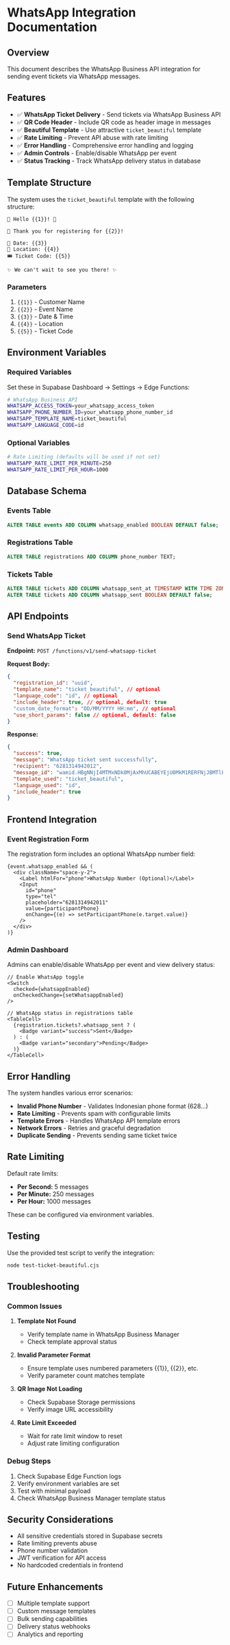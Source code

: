# WhatsApp Integration Documentation

## Overview

This document describes the WhatsApp Business API integration for sending event tickets via WhatsApp messages.

## Features

- ✅ **WhatsApp Ticket Delivery** - Send tickets via WhatsApp Business API
- ✅ **QR Code Header** - Include QR code as header image in messages
- ✅ **Beautiful Template** - Use attractive `ticket_beautiful` template
- ✅ **Rate Limiting** - Prevent API abuse with rate limiting
- ✅ **Error Handling** - Comprehensive error handling and logging
- ✅ **Admin Controls** - Enable/disable WhatsApp per event
- ✅ **Status Tracking** - Track WhatsApp delivery status in database

## Template Structure

The system uses the `ticket_beautiful` template with the following structure:

```
🎉 Hello {{1}}! 🎉

🎪 Thank you for registering for {{2}}!

📅 Date: {{3}}
📍 Location: {{4}}
🎟️ Ticket Code: {{5}}

✨ We can't wait to see you there! ✨
```

### Parameters

1. `{{1}}` - Customer Name
2. `{{2}}` - Event Name  
3. `{{3}}` - Date & Time
4. `{{4}}` - Location
5. `{{5}}` - Ticket Code

## Environment Variables

### Required Variables

Set these in Supabase Dashboard → Settings → Edge Functions:

```bash
# WhatsApp Business API
WHATSAPP_ACCESS_TOKEN=your_whatsapp_access_token
WHATSAPP_PHONE_NUMBER_ID=your_whatsapp_phone_number_id
WHATSAPP_TEMPLATE_NAME=ticket_beautiful
WHATSAPP_LANGUAGE_CODE=id
```

### Optional Variables

```bash
# Rate Limiting (defaults will be used if not set)
WHATSAPP_RATE_LIMIT_PER_MINUTE=250
WHATSAPP_RATE_LIMIT_PER_HOUR=1000
```

## Database Schema

### Events Table
```sql
ALTER TABLE events ADD COLUMN whatsapp_enabled BOOLEAN DEFAULT false;
```

### Registrations Table
```sql
ALTER TABLE registrations ADD COLUMN phone_number TEXT;
```

### Tickets Table
```sql
ALTER TABLE tickets ADD COLUMN whatsapp_sent_at TIMESTAMP WITH TIME ZONE;
ALTER TABLE tickets ADD COLUMN whatsapp_sent BOOLEAN DEFAULT false;
```

## API Endpoints

### Send WhatsApp Ticket

**Endpoint:** `POST /functions/v1/send-whatsapp-ticket`

**Request Body:**
```json
{
  "registration_id": "uuid",
  "template_name": "ticket_beautiful", // optional
  "language_code": "id", // optional
  "include_header": true, // optional, default: true
  "custom_date_format": "DD/MM/YYYY HH:mm", // optional
  "use_short_params": false // optional, default: false
}
```

**Response:**
```json
{
  "success": true,
  "message": "WhatsApp ticket sent successfully",
  "recipient": "6281314942012",
  "message_id": "wamid.HBgNNjI4MTMxNDk0MjAxMhUCABEYEjU0MkM1RERFNjJBMTlFODdCQQA=",
  "template_used": "ticket_beautiful",
  "language_used": "id",
  "include_header": true
}
```

## Frontend Integration

### Event Registration Form

The registration form includes an optional WhatsApp number field:

```tsx
{event.whatsapp_enabled && (
  <div className="space-y-2">
    <Label htmlFor="phone">WhatsApp Number (Optional)</Label>
    <Input
      id="phone"
      type="tel"
      placeholder="6281314942011"
      value={participantPhone}
      onChange={(e) => setParticipantPhone(e.target.value)}
    />
  </div>
)}
```

### Admin Dashboard

Admins can enable/disable WhatsApp per event and view delivery status:

```tsx
// Enable WhatsApp toggle
<Switch
  checked={whatsappEnabled}
  onCheckedChange={setWhatsappEnabled}
/>

// WhatsApp status in registrations table
<TableCell>
  {registration.tickets?.whatsapp_sent ? (
    <Badge variant="success">Sent</Badge>
  ) : (
    <Badge variant="secondary">Pending</Badge>
  )}
</TableCell>
```

## Error Handling

The system handles various error scenarios:

- **Invalid Phone Number** - Validates Indonesian phone format (628...)
- **Rate Limiting** - Prevents spam with configurable limits
- **Template Errors** - Handles WhatsApp API template errors
- **Network Errors** - Retries and graceful degradation
- **Duplicate Sending** - Prevents sending same ticket twice

## Rate Limiting

Default rate limits:
- **Per Second:** 5 messages
- **Per Minute:** 250 messages  
- **Per Hour:** 1000 messages

These can be configured via environment variables.

## Testing

Use the provided test script to verify the integration:

```bash
node test-ticket-beautiful.cjs
```

## Troubleshooting

### Common Issues

1. **Template Not Found**
   - Verify template name in WhatsApp Business Manager
   - Check template approval status

2. **Invalid Parameter Format**
   - Ensure template uses numbered parameters {{1}}, {{2}}, etc.
   - Verify parameter count matches template

3. **QR Image Not Loading**
   - Check Supabase Storage permissions
   - Verify image URL accessibility

4. **Rate Limit Exceeded**
   - Wait for rate limit window to reset
   - Adjust rate limiting configuration

### Debug Steps

1. Check Supabase Edge Function logs
2. Verify environment variables are set
3. Test with minimal payload
4. Check WhatsApp Business Manager template status

## Security Considerations

- All sensitive credentials stored in Supabase secrets
- Rate limiting prevents abuse
- Phone number validation
- JWT verification for API access
- No hardcoded credentials in frontend

## Future Enhancements

- [ ] Multiple template support
- [ ] Custom message templates
- [ ] Bulk sending capabilities
- [ ] Delivery status webhooks
- [ ] Analytics and reporting 
